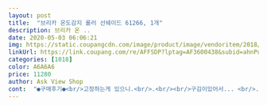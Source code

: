 ```yaml
---
layout: post 
title:  "브리카 온도감지 롤러 선쉐이드 61266, 1개" 
description: 브리카 온 ..
date: 2020-05-03 06:06:21 
img: https://static.coupangcdn.com/image/product/image/vendoritem/2018/10/25/3014089222/80be0e04-2bdb-471d-b0ce-648c90a73a10.jpg 
linkUrl: https://link.coupang.com/re/AFFSDP?lptag=AF3600438&subid=ahnPublicAsk&pageKey=2139126&itemId=9699713&vendorItemId=3014089222&traceid=V0-113-94289288308ce781 
categories: [1018] 
color: A6A6A6 
price: 11280 
author: Ask View Shop 
cont:  "●구매후기●<br/>고정하는게 있으니.<br/>.<br/><br/>구김이있어서... <br/>.<br/><br/>그래서  돌돌말아올리면<br/>그래서ㅡ온도변화에... <br/>창문붙이는거는<br/>다른후기처럼.<br/>.<br/>더고정이 잘되고.<br/>.<br/><br/>뒷자리 유리 보다 진짜 넘 작아서 일단 한쪽으로 설치는 한 상태지만 다른 조치가 필요함.<br/><br/>드네요... <br/><br/>떨어지더라고.<br/>.<br/>,.<br/>.<br/><br/>반대쪽 창문에도 하나를 더살까.<br/>.<br/>하는.<br/>.<br/>생각도<br/>설치 후 세차건 쏘니 틈사이로 물 유입되요ㅠㅠ<br/>이거땜에 별하나  뺏어요... <br/><br/>이제 더더워지면 뒷자석 유리에 설치 각~이긴 한데<br/>절대로 떨어지지 않겠다는 생각이 들었습니다.<br/>.<br/><br/>지금무거운거ㅡ올려놓고ㅡ펴는중인데... <br/><br/>지저분하지 않을꺼같다는 생각이 들었어요.<br/>.<br/><br/>차에 설치 전 테스트결과 견고한게 아주맘에 드네여.<br/><br/>창문닫힘도ㅡ어색하지 않았어요... <br/><br/>창문에 끼우면 이상하지 않을까싶었는데<br/>퀄리티는 좋은데.<br/>.<br/> 아무래도 직각이다보니 남는 공간들이 좀 크네요.<br/> 폭은 중형 승용차 뒷자석 기준으로  좀 작구요<br/>포장지에ㅡ때어내면.<br/>.<br/>생각보다ㅡ작아요<br/>" 
---
```

